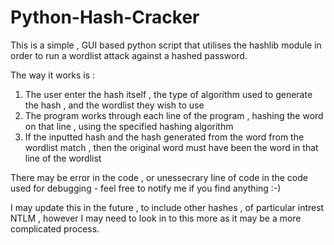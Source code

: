 # Python-Hash-Cracker
This is a simple , GUI based python script that utilises the hashlib module in order to run a wordlist attack against a hashed password.


The way it works is :
  1) The user enter the hash itself , the type of algorithm used to generate the hash , and the wordlist they wish to use
  2) The program works through each line of the program , hashing the word on that line , using the specified hashing algorithm
  3) If the inputted hash and the hash generated from the word from the wordlist match , then the original word must have been the word in that line of the wordlist


There may be error in the code , or unessecrary line of code in the code used for debugging - feel free to notify me if you find anything :-)

I may update this in the future , to include other hashes , of particular intrest NTLM , however I may need to look in to this more as it may be a more complicated process.
